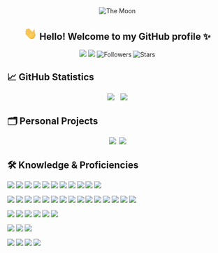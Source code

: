 <p align="center">
  <img width="100px" src="https://i.imgur.com/Ax6izaP.png" align="center" alt="The Moon"/>
	<h2 align="center"><img src="https://raw.githubusercontent.com/ABSphreak/ABSphreak/master/gifs/Hi.gif" width="30px"> Hello! Welcome to my GitHub profile ✨</h2>
</p>
<p align="center">
  <img src="https://komarev.com/ghpvc/?username=wuoyrd&color=57a6e6&label=Views&logo=github&style=flat">
  <img src="https://badges.pufler.dev/visits/wuoyrd/wuoyrd?color=fbe6a4&logo=github&style=flat"/>
  <img alt="Followers" src="https://img.shields.io/github/followers/wuoyrd?label=follow&color=52cca3&style=flat"/>
  <img alt="Stars" src="https://img.shields.io/github/stars/wuoyrd?label=watch&color=f57676&style=flat"/>
</p>

## 📈 GitHub Statistics

<p align="center">
  	<img width="48%" src="https://github-readme-stats.vercel.app/api?username=wuoyrd&theme=github_dark&show_icons=true&hide_border=true&bg_color=2d333b&icon_color=fbe6a4&title_color=57a6e6&text_color=d6d6d6&count_private=true"/>
  	&ensp;
  	<img width="48%" src="https://github-readme-streak-stats.herokuapp.com/?user=wuoyrd&theme=github-dark-blue&hide_border=true&background=2d333b&title=57a6e6&ring=fbe6a4&fire=f57676&sideNums=67a6e6&dates=a6a6a6&currStreakLabel=e6e6e6&sideLabels=e6e6e6&stroke=797C82"/>
  </p>

## 🗂️ Personal Projects

<p align="center">
	<a href="https://github.com/wuoyrd/vs-theme-goodnight"><img src="https://github-readme-stats.vercel.app/api/pin/?username=wuoyrd&repo=vs-theme-goodnight&show_owner=true&theme=github_dark&hide_border=true&bg_color=2d333b&icon_color=fbe6a4&title_color=57a6e6&text_color=d6d6d6&line_height=27"/></a>&ensp;<a href="https://github.com/wuoyrd/leetcode"><img src="https://github-readme-stats.vercel.app/api/pin/?username=wuoyrd&repo=leetcode&show_owner=true&theme=github_dark&hide_border=true&bg_color=2d333b&icon_color=fbe6a4&title_color=57a6e6&text_color=d6d6d6&line_height=27"/></a>
</p>

## 🛠️ Knowledge & Proficiencies

![](https://img.shields.io/badge/Code-.NET-informational?style=flat&logo=dotnet&color=57a6e6)
![](https://img.shields.io/badge/Code-C%23-informational?style=flat&logo=Csharp&color=57a6e6)
![](https://img.shields.io/badge/Code-F%23-informational?style=flat&logo=Csharp&color=57a6e6)
![](https://img.shields.io/badge/Code-HTML-informational?style=flat&logo=html5&logoColor=white&color=57a6e6)
![](https://img.shields.io/badge/Code-CSS-informational?style=flat&logo=css3&logoColor=white&color=57a6e6)
![](https://img.shields.io/badge/Code-SASS-informational?style=flat&logo=sass&logoColor=white&color=57a6e6)
![](https://img.shields.io/badge/Code-JavaScript-informational?style=flat&logo=javascript&logoColor=white&color=57a6e6)
![](https://img.shields.io/badge/Code-Node.js-informational?style=flat&logo=node.js&logoColor=white&color=57a6e6)
![](https://img.shields.io/badge/Code-Python-informational?style=flat&logo=python&logoColor=white&color=57a6e6)
![](https://img.shields.io/badge/Code-Markdown-informational?style=flat&logo=markdown&logoColor=white&color=57a6e6)
![](https://img.shields.io/badge/Code-LaTeX-informational?style=flat&logo=latex&logoColor=white&color=57a6e6)

![](https://img.shields.io/badge/Tools-Git-informational?style=flat&logo=git&logoColor=white&color=52cca3)
![](https://img.shields.io/badge/Tools-VS%20Code-informational?style=flat&logo=visual-studio-code&logoColor=white&color=52cca3)
![](https://img.shields.io/badge/Tools-Visual%20Studio-informational?style=flat&logo=visual-studio&logoColor=white&color=52cca3)
![](https://img.shields.io/badge/Tools-Docker-informational?style=flat&logo=docker&logoColor=white&color=52cca3)
![](https://img.shields.io/badge/Tools-Kubernetes-informational?style=flat&logo=kubernetes&logoColor=white&color=52cca3)
![](https://img.shields.io/badge/Tools-MS_SQL-informational?style=flat&logo=microsoft-sql-server&logoColor=white&color=52cca3)
![](https://img.shields.io/badge/Tools-PostgreSQL-informational?style=flat&logo=postgresql&logoColor=white&color=52cca3)
![](https://img.shields.io/badge/Tools-SQLite-informational?style=flat&logo=sqlite&logoColor=white&color=52cca3)
![](https://img.shields.io/badge/Tools-RavenDB-informational?style=flat&logo=json&logoColor=white&color=52cca3)
![](https://img.shields.io/badge/Tools-Redis-informational?style=flat&logo=redis&logoColor=white&color=52cca3)
![](https://img.shields.io/badge/Tools-RabbitMQ-informational?style=flat&logo=rabbitmq&logoColor=white&color=52cca3)
![](https://img.shields.io/badge/Tools-Kafka-informational?style=flat&logo=apachekafka&logoColor=white&color=52cca3)
![](https://img.shields.io/badge/Tools-EventStoreDB-informational?style=flat&logo=eventstore&logoColor=white&color=52cca3)
![](https://img.shields.io/badge/Tools-Postman-informational?style=flat&logo=postman&logoColor=white&color=52cca3)
![](https://img.shields.io/badge/Tools-Insomnia-informational?style=flat&logo=insomnia&logoColor=white&color=52cca3)

![](https://img.shields.io/badge/Build-AzureDevOps-informational?style=flat&logo=azure-devops&logoColor=white&color=ac8fbd)
![](https://img.shields.io/badge/Build-Octopus_Deploy-informational?style=flat&logo=octopus-deploy&logoColor=white&color=ac8fbd)
![](https://img.shields.io/badge/Build-GitHub%20Actions-informational?style=flat&logo=github%20actions&logoColor=white&color=ac8fbd)
![](https://img.shields.io/badge/Build-Terraform-informational?style=flat&logo=terraform&logoColor=white&color=ac8fbd)
![](https://img.shields.io/badge/Build-Helm-informational?style=flat&logo=helm&logoColor=white&color=ac8fbd)
![](https://img.shields.io/badge/Build-AWS-informational?style=flat&logo=amazon&logoColor=white&color=ac8fbd)

![](https://img.shields.io/badge/Shell-Bash-informational?style=flat&logo=gnu-bash&logoColor=white&color=ffe882)
![](https://img.shields.io/badge/Shell-PowerShell-informational?style=flat&logo=powershell&logoColor=white&color=ffe882)
![](https://img.shields.io/badge/Shell-WSL2-informational?style=flat&logo=ubuntu&logoColor=white&color=ffe882)

![](https://img.shields.io/badge/Data-XML-informational?style=flat&logo=xaml&color=eb525f)
![](https://img.shields.io/badge/Data-JSON-informational?style=flat&logo=json&color=eb525f)
![](https://img.shields.io/badge/Data-YAML-informational?style=flat&logo=json&color=eb525f)
![](https://img.shields.io/badge/Data-SVG-informational?style=flat&logo=svg&color=eb525f)

